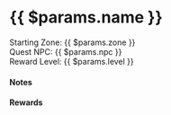 ---
---
<script setup>
  import ImageLink from '../.vitepress/components/ImageLink.vue'
</script>

<h1>{{ $params.name }}</h1>
  <p class="bok-text-2">
    Starting Zone: {{ $params.zone }}<br />
    Quest NPC: {{ $params.npc }}<br />
    Reward Level: {{ $params.level }}<br />
  </p>
    
  <h4>Notes</h4>
  
  <!-- @content -->

  <h4>Rewards</h4>
    <template v-for="(value) in $params.rewards">
      <div v-if="value">
        <ImageLink path="items/" :name="value" :alt="$params.Name" />
      </div>
    </template>

<!-- <pre>{{ $params }}</pre> -->

